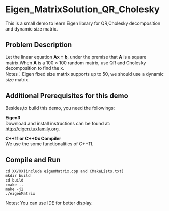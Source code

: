 # Eigen_MatrixSolution_QR_Cholesky
This is a small demo to learn Eigen library for QR,Cholesky decomposition and dynamic size matrix.

## Problem Description
Let the linear equation **Ax = b**, under the premise that **A** is a square matrix.When **A** is a 100 × 100 random matrix, use QR and Cholesky decomposition to find the x.  
Notes：Eigen fixed size matrix supports up to 50, we should use a dynamic size matrix.

## Additional Prerequisites for this demo
Besides,to build this demo, you need the followings:  

**Eigen3**  
Download and install instructions can be found at: http://eigen.tuxfamily.org.  

**C++11 or C++0x Compiler**  
We use the some functionalities of C++11.  

## Compile and Run
```
cd XX/XX(include eigenMatrix.cpp and CMakeLists.txt)  
mkdir build  
cd build  
cmake ..  
make -j2  
./eigenMatrix  
```
Notes: You can use IDE for better display.

